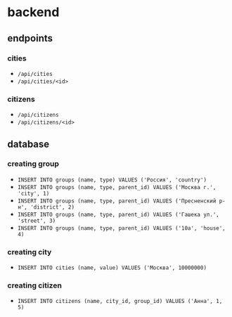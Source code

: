 
# backend

## endpoints

### cities

- `/api/cities`
- `/api/cities/<id>`

### citizens

- `/api/citizens`
- `/api/citizens/<id>`

## database

### creating group

- `INSERT INTO groups (name, type) VALUES ('Россия', 'country')`
- `INSERT INTO groups (name, type, parent_id) VALUES ('Москва г.', 'city', 1)`
- `INSERT INTO groups (name, type, parent_id) VALUES ('Пресненский р-н', 'district', 2)`
- `INSERT INTO groups (name, type, parent_id) VALUES ('Гашека ул.', 'street', 3)`
- `INSERT INTO groups (name, type, parent_id) VALUES ('10а', 'house', 4)`

### creating city

- `INSERT INTO cities (name, value) VALUES ('Москва', 10000000)`

### creating citizen

- `INSERT INTO citizens (name, city_id, group_id) VALUES ('Анна', 1, 5)`
